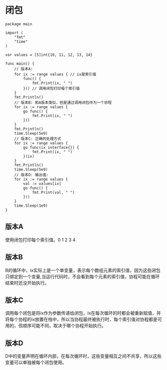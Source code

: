 # 闭包

```
package main

import (
    "fmt"
    "time"
)

var values = [5]int{10, 11, 12, 13, 14}

func main() {
    // 版本A:
    for ix := range values { // ix是索引值
        func() {
            fmt.Print(ix, " ")
        }() // 调用闭包打印每个索引值
    }
    fmt.Println()
    // 版本B: 和A版本类似，但是通过调用闭包作为一个协程
    for ix := range values {
        go func() {
            fmt.Print(ix, " ")
        }()
    }
    fmt.Println()
    time.Sleep(5e9)
    // 版本C: 正确的处理方式
    for ix := range values {
        go func(ix interface{}) {
            fmt.Print(ix, " ")
        }(ix)
    }
    fmt.Println()
    time.Sleep(5e9)
    // 版本D: 输出值:
    for ix := range values {
        val := values[ix]
        go func() {
            fmt.Print(val, " ")
        }()
    }
    time.Sleep(1e9)
}
```

## 版本A

使用闭包打印每个索引值。0 1 2 3 4

## 版本B

B的循环中，ix实际上是一个单变量，表示每个数组元素的索引值，因为这些闭包只绑定到一个变量,当运行代码时，不会看到每个元素的索引值，协程可能在循环结束时还没开始执行。

## 版本C

调用每个闭包是将ix作为参数传递给闭包，ix在每次循环的时都会被重新赋值，并将每个协程的ix放置在栈中，所以当协程最终被执行时，每个索引值对协程都是可用的，但顺序可能不同，取决于哪个协程开始执行。

## 版本D

D中的变量声明在循环内部，在每次循环时，这些变量相互之间不共享，所以这些变量可以单独被每个闭包使用。

